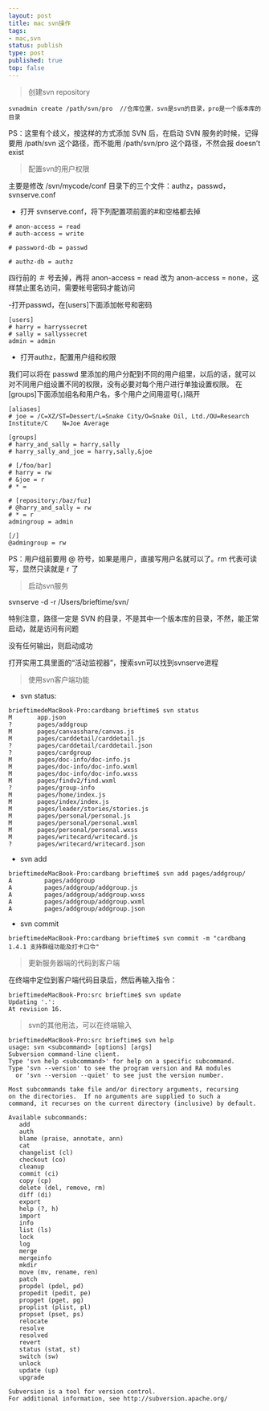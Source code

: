 ```yaml
--- 
layout: post
title: mac svn操作
tags: 
- mac,svn
status: publish
type: post
published: true
top: false
---
```


> 创建svn repository

```
svnadmin create /path/svn/pro  //仓库位置，svn是svn的目录，pro是一个版本库的目录
```

PS：这里有个歧义，按这样的方式添加 SVN 后，在启动 SVN 服务的时候，记得要用 /path/svn 这个路径，而不能用 /path/svn/pro 这个路径，不然会报 doesn’t exist

> 配置svn的用户权限

主要是修改 /svn/mycode/conf 目录下的三个文件：authz，passwd，svnserve.conf

- 打开 svnserve.conf，将下列配置项前面的#和空格都去掉&nbsp;

```
# anon-access = read
# auth-access = write

# password-db = passwd

# authz-db = authz
```

四行前的 ＃ 号去掉，再将 anon-access = read 改为 anon-access = none，这样禁止匿名访问，需要帐号密码才能访问

-打开passwd，在[users]下面添加帐号和密码

```
[users]
# harry = harryssecret
# sally = sallyssecret
admin = admin
```

- 打开authz，配置用户组和权限

我们可以将在 passwd 里添加的用户分配到不同的用户组里，以后的话，就可以对不同用户组设置不同的权限，没有必要对每个用户进行单独设置权限。 在 [groups]下面添加组名和用户名，多个用户之间用逗号(，)隔开

```
[aliases]
# joe = /C=XZ/ST=Dessert/L=Snake City/O=Snake Oil, Ltd./OU=Research Institute/C    N=Joe Average

[groups]
# harry_and_sally = harry,sally
# harry_sally_and_joe = harry,sally,&joe

# [/foo/bar]
# harry = rw
# &joe = r
# * =

# [repository:/baz/fuz]
# @harry_and_sally = rw
# * = r
admingroup = admin

[/]
@admingroup = rw
```

PS：用户组前要用 @ 符号，如果是用户，直接写用户名就可以了。rm 代表可读写，显然只读就是 r 了

> 启动svn服务

svnserve -d -r /Users/brieftime/svn/

特别注意，路径一定是 SVN 的目录，不是其中一个版本库的目录，不然，能正常启动，就是访问有问题

没有任何输出，则启动成功

打开实用工具里面的“活动监视器”，搜索svn可以找到svnserve进程

> 使用svn客户端功能

- svn status:

```
brieftimedeMacBook-Pro:cardbang brieftime$ svn status
M       app.json
?       pages/addgroup
M       pages/canvasshare/canvas.js
M       pages/carddetail/carddetail.js
?       pages/carddetail/carddetail.json
?       pages/cardgroup
M       pages/doc-info/doc-info.js
M       pages/doc-info/doc-info.wxml
M       pages/doc-info/doc-info.wxss
M       pages/findv2/find.wxml
?       pages/group-info
M       pages/home/index.js
M       pages/index/index.js
M       pages/leader/stories/stories.js
M       pages/personal/personal.js
M       pages/personal/personal.wxml
M       pages/personal/personal.wxss
M       pages/writecard/writecard.js
?       pages/writecard/writecard.json
```

- svn add

```
brieftimedeMacBook-Pro:cardbang brieftime$ svn add pages/addgroup/
A         pages/addgroup
A         pages/addgroup/addgroup.js
A         pages/addgroup/addgroup.wxss
A         pages/addgroup/addgroup.wxml
A         pages/addgroup/addgroup.json
```

- svn commit

```
brieftimedeMacBook-Pro:cardbang brieftime$ svn commit -m "cardbang 1.4.1 支持群组功能及打卡口令"
```

> 更新服务器端的代码到客户端

在终端中定位到客户端代码目录后，然后再输入指令：

```
brieftimedeMacBook-Pro:src brieftime$ svn update
Updating '.':
At revision 16.
```

> svn的其他用法，可以在终端输入

```
brieftimedeMacBook-Pro:src brieftime$ svn help
usage: svn <subcommand> [options] [args]
Subversion command-line client.
Type 'svn help <subcommand>' for help on a specific subcommand.
Type 'svn --version' to see the program version and RA modules
  or 'svn --version --quiet' to see just the version number.

Most subcommands take file and/or directory arguments, recursing
on the directories.  If no arguments are supplied to such a
command, it recurses on the current directory (inclusive) by default.

Available subcommands:
   add
   auth
   blame (praise, annotate, ann)
   cat
   changelist (cl)
   checkout (co)
   cleanup
   commit (ci)
   copy (cp)
   delete (del, remove, rm)
   diff (di)
   export
   help (?, h)
   import
   info
   list (ls)
   lock
   log
   merge
   mergeinfo
   mkdir
   move (mv, rename, ren)
   patch
   propdel (pdel, pd)
   propedit (pedit, pe)
   propget (pget, pg)
   proplist (plist, pl)
   propset (pset, ps)
   relocate
   resolve
   resolved
   revert
   status (stat, st)
   switch (sw)
   unlock
   update (up)
   upgrade

Subversion is a tool for version control.
For additional information, see http://subversion.apache.org/
```